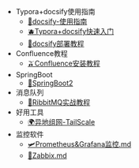[//]: # (侧边栏)

* Typora+docsify使用指南
    * [🍓docsify-使用指南](doc/docsify使用指南.md)
    * [🫐Typora+docsify快速入门](doc/Typora+Docsify快速入门.md)
    * [🥑docsify部署教程](doc/Docsify部署教程.md)
* Confluence教程
    * [🫒Confluence安装教程](doc/Confluence.md)
* SpringBoot
    * [🍇SpringBoot2](doc/SpringBoot.md)
* 消息队列
  * [🍔RibbitMQ实战教程](doc/RibbitMQ实战教程.md)
* 好用工具
  * [🌍异地组网-TailScale](doc/TailScale.md)
* 监控软件
  * [🛩️Prometheus&Grafana监控.md](doc/Prometheus&Grafana监控.md)
  * [🍂Zabbix.md](doc/Zabbix.md)